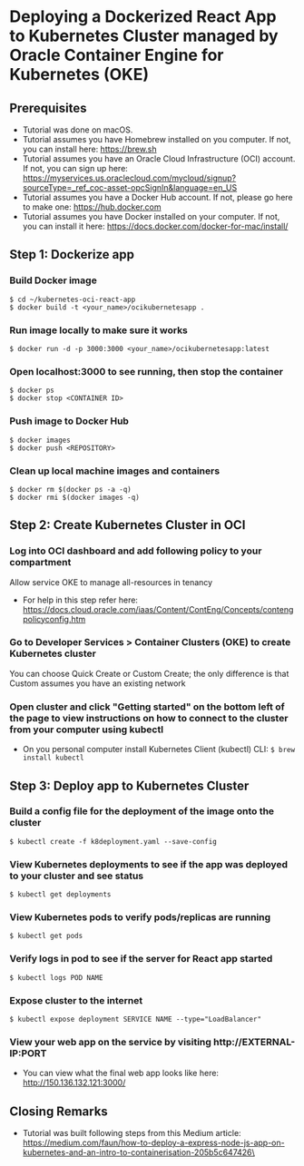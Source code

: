 # Deploying a Dockerized React App to Kubernetes Cluster managed by Oracle Container Engine for Kubernetes (OKE)

## Prerequisites
* Tutorial was done on macOS.
* Tutorial assumes you have Homebrew installed on you computer. If not, you can install here: https://brew.sh
* Tutorial assumes you have an Oracle Cloud Infrastructure (OCI) account. If not, you can sign up here: https://myservices.us.oraclecloud.com/mycloud/signup?sourceType=_ref_coc-asset-opcSignIn&language=en_US
* Tutorial assumes you have a Docker Hub account. If not, please go here to make one: https://hub.docker.com
* Tutorial assumes you have Docker installed on your computer. If not, you can install it here: https://docs.docker.com/docker-for-mac/install/

## Step 1: Dockerize app 

### Build Docker image
```
$ cd ~/kubernetes-oci-react-app
$ docker build -t <your_name>/ocikubernetesapp .
```

### Run image locally to make sure it works
```
$ docker run -d -p 3000:3000 <your_name>/ocikubernetesapp:latest
```

### Open localhost:3000 to see running, then stop the container
```
$ docker ps
$ docker stop <CONTAINER ID>
```

### Push image to Docker Hub
```
$ docker images
$ docker push <REPOSITORY>
```

### Clean up local machine images and containers 
```
$ docker rm $(docker ps -a -q)
$ docker rmi $(docker images -q)
```

## Step 2: Create Kubernetes Cluster in OCI

### Log into OCI dashboard and add following policy to your compartment
Allow service OKE to manage all-resources in tenancy
* For help in this step refer here: https://docs.cloud.oracle.com/iaas/Content/ContEng/Concepts/contengpolicyconfig.htm

### Go to Developer Services > Container Clusters (OKE) to create Kubernetes cluster 
You can choose Quick Create or Custom Create; the only difference is that Custom assumes you have an existing network 

### Open cluster and click "Getting started" on the bottom left of the page to view instructions on how to connect to the cluster from your computer using kubectl
* On you personal computer install Kubernetes Client (kubectl) CLI: ```$ brew install kubectl```

## Step 3: Deploy app to Kubernetes Cluster 

### Build a config file for the deployment of the image onto the cluster 
```
$ kubectl create -f k8deployment.yaml --save-config
```

### View Kubernetes deployments to see if the app was deployed to your cluster and see status 
```
$ kubectl get deployments
```

### View Kubernetes pods to verify pods/replicas are running 
```
$ kubectl get pods
```

### Verify logs in pod to see if the server for React app started 
```
$ kubectl logs POD NAME
```

### Expose cluster to the internet 
```
$ kubectl expose deployment SERVICE NAME --type="LoadBalancer"
```

### View your web app on the service by visiting http://EXTERNAL-IP:PORT
- You can view what the final web app looks like here: http://150.136.132.121:3000/

## Closing Remarks
- Tutorial was built following steps from this Medium article: https://medium.com/faun/how-to-deploy-a-express-node-js-app-on-kubernetes-and-an-intro-to-containerisation-205b5c647426\


















